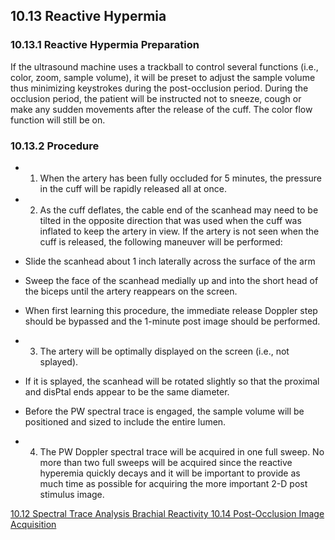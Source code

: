 ## 10.13 Reactive Hypermia

### 10.13.1 Reactive Hypermia Preparation

If the ultrasound machine uses a trackball to control several functions (i.e., color, zoom, sample volume), it will be preset to adjust the sample volume thus minimizing keystrokes during the post-occlusion period. During the occlusion period, the patient will be instructed not to sneeze, cough or make any sudden movements after the release of the cuff. The color flow function will still be on.

### 10.13.2 Procedure

* 1. When the artery has been fully occluded for 5 minutes, the pressure in the cuff will be rapidly released all at once.
* 2. As the cuff deflates, the cable end of the scanhead may need to be tilted in the opposite direction that was used when the cuff was inflated to keep the artery in view. If the artery is not seen when the cuff is released, the following maneuver will be performed:

 * Slide the scanhead about 1 inch laterally across the surface of the arm
 * Sweep the face of the scanhead medially up and into the short head of the biceps until the artery reappears on the screen.
 * When first learning this procedure, the immediate release Doppler step should be bypassed and the 1-minute post image should be performed.

* 3. The artery will be optimally displayed on the screen (i.e., not splayed).

 * If it is splayed, the scanhead will be rotated slightly so that the proximal and disPtal ends appear to be the same diameter.
 * Before the PW spectral trace is engaged, the sample volume will be positioned and sized to include the entire lumen.

* 4. The PW Doppler spectral trace will be acquired in one full sweep. No more than two full sweeps will be acquired since the reactive hyperemia quickly decays and it will be important to provide as much time as possible for acquiring the more important 2-D post stimulus image.


<div class="center">
<div class="btn-group">
  <a href=":pages_path:/manuals/brachial-reactivity/10-12-spectral-trace-analysis.md" class="btn btn-default">
    <span class="glyphicon glyphicon-chevron-left"></span>
    10.12 Spectral Trace Analysis
  </a>

  <a href=":pages_path:/manuals/brachial-reactivity" class="btn btn-default">
    <span class="glyphicon glyphicon-chevron-up"></span>
    Brachial Reactivity
  </a>

  <a href=":pages_path:/manuals/brachial-reactivity/10-14-postimage-acquisition.md" class="btn btn-success">
    10.14 Post-Occlusion Image Acquisition
    <span class="glyphicon glyphicon-chevron-right"></span>
  </a>
</div>
</div>
